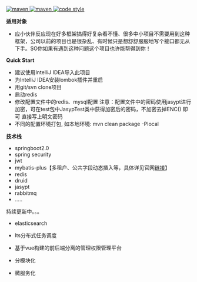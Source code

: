<p>

  <a href="https://gitee.com/xinyingkeji/neweagle-api/wikis">
    <img alt="maven" src="https://img.shields.io/badge/%E5%BC%80%E5%8F%91%E6%96%87%E6%A1%A3-10%25-orange.svg">
  </a>
  <a href="#">
    <img alt="maven" src="https://img.shields.io/badge/version-v1.0.0-green.svg">
  </a>

  <a href="https://www.apache.org/licenses/LICENSE-2.0">
    <img alt="code style" src="https://img.shields.io/badge/license-Apache%202-4EB1BA.svg?style=flat-square">
  </a>
</p> 

**适用对象** 
- 应小伙伴反应现在好多框架搞得好复杂看不懂、很多中小项目不需要用到这种框架，公司以前的项目也是很杂乱、有时候只是想舒舒服服地写个接口都无从下手。SO你如果有遇到这种问题这个项目也许能帮得到你！

 **Quick Start** 
- 建议使用IntelliJ IDEA导入此项目
- 为IntelliJ IDEA安装lombok插件并重启
- 用git/svn clone项目
- 启动redis
- 修改配置文件中的redis、mysql配置  注意：配置文件中的密码使用jasypt进行加密，可在test包中JasypTest类中获得加密后的密码，不加密去掉ENC() 即可  直接写上明文密码
- 不同的配置环境打包, 如本地环境: mvn clean package -Plocal

 **技术栈** 
- springboot2.0
- spring security
- jwt
- mybatis-plus【多租户、公共字段动态插入等，具体详见官网[链接](http://mp.baomidou.com)】
- redis
- druid
- jasypt
- rabbitmq
- .....

持续更新中。。。
- elasticsearch
- lts分布式任务调度
- 基于vue构建的前后端分离的管理权限管理平台

- 分模块化

- 微服务化
